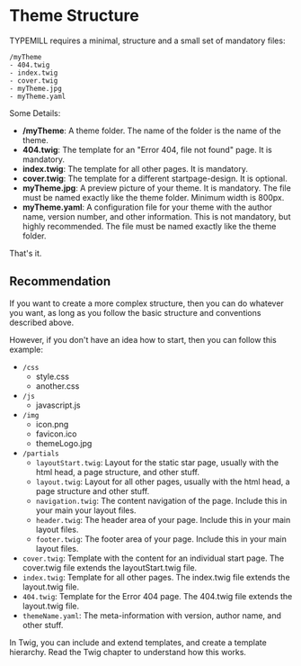 # Theme Structure

TYPEMILL requires a minimal, structure and a small set of mandatory files:

````
/myTheme
- 404.twig
- index.twig
- cover.twig
- myTheme.jpg
- myTheme.yaml
````

Some Details:

- **/myTheme**: A theme folder. The name of the folder is the name of the theme.
- **404.twig**: The template for an "Error 404, file not found" page. It is mandatory.
- **index.twig**: The template for all other pages. It is mandatory.
- **cover.twig**: The template for a different startpage-design. It is optional.
- **myTheme.jpg**: A preview picture of your theme. It is mandatory. The file must be named exactly like the theme folder. Minimum width is 800px.
- **myTheme.yaml**: A configuration file for your theme with the author name, version number, and other information. This is not mandatory, but highly recommended. The file must be named exactly like the theme folder.

That's it.

## Recommendation

If you want to create a more complex structure, then you can do whatever you want, as long as you follow the basic structure and conventions described above.

However, if you don't have an idea how to start, then you can follow this example:

- `/css`
    - style.css
    - another.css
- `/js`
    - javascript.js
- `/img`
    - icon.png
    - favicon.ico
    - themeLogo.jpg
- `/partials`
    - `layoutStart.twig`: Layout for the static star page, usually with the html head, a page structure, and other stuff.
    - `layout.twig`: Layout for all other pages, usually with the html head, a page structure and other stuff.
    - `navigation.twig`: The content navigation of the page. Include this in your main your layout files.
    - `header.twig`: The header area of your page. Include this in your main layout files.
    - `footer.twig`: The footer area of your page. Include this in your main layout files.
- `cover.twig`: Template with the content for an individual start page. The cover.twig file extends the layoutStart.twig file.
- `index.twig`: Template for all other pages. The index.twig file extends the layout.twig file.
- `404.twig`:  Template for the Error 404 page. The 404.twig file extends the layout.twig file.
- `themeName.yaml`: The meta-information with version, author name, and other stuff.

In Twig, you can include and extend templates, and create a template hierarchy. Read the Twig chapter to understand how this works.